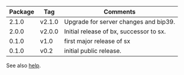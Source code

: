 | Package | Tag    | Comments                                |
|---------|--------|-----------------------------------------|
| 2.1.0   | v2.1.0 | Upgrade for server changes and bip39.   |
| 2.0.0   | v2.0.0 | Initial release of bx, successor to sx. |
| 0.1.0   | v1.0   | first major release of sx               |
| 0.1.0   | v0.2   | initial public release.                 |

See also [help](bx-help).